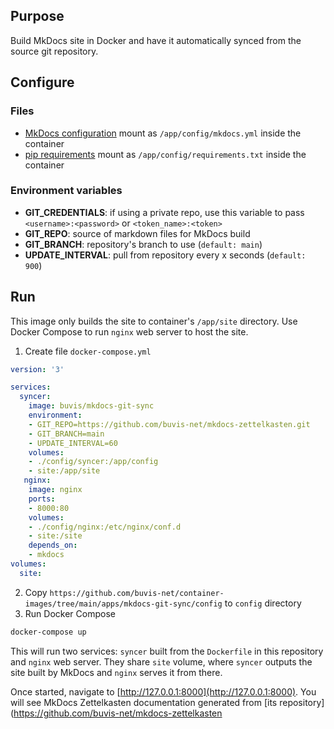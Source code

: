 ## Purpose
Build MkDocs site in Docker and have it automatically synced from the source git repository.

## Configure

### Files
- [MkDocs configuration](https://www.mkdocs.org/user-guide/configuration/) mount as `/app/config/mkdocs.yml` inside the container
- [pip requirements](https://pip.pypa.io/en/latest/reference/requirements-file-format/) mount as `/app/config/requirements.txt` inside the container

### Environment variables
  - **GIT_CREDENTIALS**: if using a private repo, use this variable to pass `<username>:<password>` or `<token_name>:<token>`
  - **GIT_REPO**: source of markdown files for MkDocs build
  - **GIT_BRANCH**: repository's branch to use (`default: main`)
  - **UPDATE_INTERVAL**: pull from repository every x seconds (`default: 900`)

## Run
This image only builds the site to container's `/app/site` directory. Use Docker Compose to run `nginx` web server to host the site.

1. Create file `docker-compose.yml`
  ``` yaml
  version: '3'

  services:
    syncer:
      image: buvis/mkdocs-git-sync
      environment:
      - GIT_REPO=https://github.com/buvis-net/mkdocs-zettelkasten.git
      - GIT_BRANCH=main
      - UPDATE_INTERVAL=60
      volumes:
      - ./config/syncer:/app/config
      - site:/app/site
     nginx:
      image: nginx
      ports:
      - 8000:80
      volumes:
      - ./config/nginx:/etc/nginx/conf.d
      - site:/site
      depends_on:
      - mkdocs
  volumes:
    site:
```
2. Copy `https://github.com/buvis-net/container-images/tree/main/apps/mkdocs-git-sync/config` to `config` directory
3. Run Docker Compose
  ``` bash
  docker-compose up
  ```

This will run two services: `syncer` built from the `Dockerfile` in this repository and `nginx` web server. They share `site` volume, where `syncer` outputs the site built by MkDocs and `nginx` serves it from there.

Once started, navigate to [http://127.0.0.1:8000](http://127.0.0.1:8000). You will see MkDocs Zettelkasten documentation generated from [its repository](https://github.com/buvis-net/mkdocs-zettelkasten
